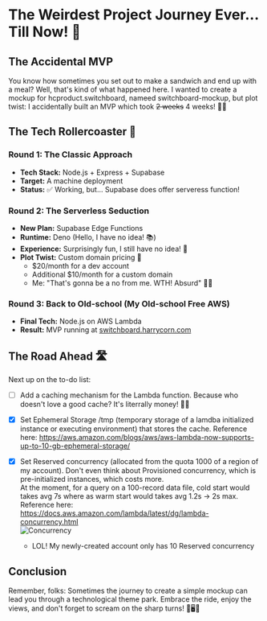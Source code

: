 # The Weirdest Project Journey Ever... Till Now! 🎢

## The Accidental MVP

You know how sometimes you set out to make a sandwich and end up with a meal? Well, that's kind of what happened here. I wanted to create a mockup for hcproduct.switchboard, nameed switchboard-mockup, but plot twist: I accidentally built an MVP which took ~~2 weeks~~ 4 weeks! 🤦‍♂️

## The Tech Rollercoaster 🎢

### Round 1: The Classic Approach

- **Tech Stack:** Node.js + Express + Supabase
- **Target:** A machine deployment
- **Status:** ✅ Working, but... Supabase does offer serveress function!

### Round 2: The Serverless Seduction

- **New Plan:** Supabase Edge Functions
- **Runtime:** Deno (Hello, I have no idea! 📚)
- **Experience:** Surprisingly fun, I still have no idea! 🎉
- **Plot Twist:** Custom domain pricing 💸
  - $20/month for a dev account
  - Additional $10/month for a custom domain
  - Me: "That's gonna be a no from me. WTH! Absurd" 🙅‍♂️

### Round 3: Back to Old-school (My Old-school Free AWS)

- **Final Tech:** Node.js on AWS Lambda
- **Result:** MVP running at [switchboard.harrycorn.com](https://switchboard.harrycorn.com)

## The Road Ahead 🛣️

Next up on the to-do list:

- [ ] Add a caching mechanism for the Lambda function. Because who doesn't love a good cache? It's literrally money! 🍪💾
- [x] Set Ephemeral Storage /tmp (temporary storage of a lamdba initialized instance or executing environment) that stores the cache. Reference here: https://aws.amazon.com/blogs/aws/aws-lambda-now-supports-up-to-10-gb-ephemeral-storage/
- [x] Set Reserved concurrency (allocated from the quota 1000 of a region of my account). Don't even think about Provisioned concurrency, which is pre-initialized instances, which costs more.\
       At the moment, for a query on a 100-record data file, cold start would takes avg 7s where as warm start would takes avg 1.2s -> 2s max. \
       Reference here: https://docs.aws.amazon.com/lambda/latest/dg/lambda-concurrency.html \
       ![ Concurrency](https://docs.aws.amazon.com/images/lambda/latest/dg/images/concurrency-7-reserved-vs-provisioned.png)

  - LOL! My newly-created account only has 10 Reserved concurrency

## Conclusion

Remember, folks: Sometimes the journey to create a simple mockup can lead you through a technological theme park. Embrace the ride, enjoy the views, and don't forget to scream on the sharp turns! 🎢🖥️🚀
